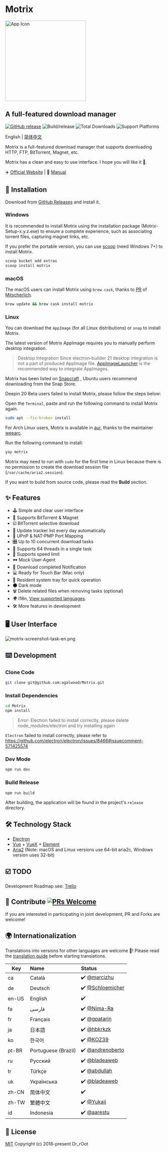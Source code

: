 # Motrix

<a href="https://motrix.app">
  <img src="https://cdn.nlark.com/yuque/0/2018/png/129147/1543735425232-a5d2c99f-d788-43e4-9781-558ff6d21027.png" width="256" alt="App Icon" />
</a>

## A full-featured download manager

[![GitHub release](https://img.shields.io/github/v/release/agalwood/Motrix.svg)](https://github.com/agalwood/Motrix/releases) ![Build/release](https://github.com/agalwood/Motrix/workflows/Build/release/badge.svg) ![Total Downloads](https://img.shields.io/github/downloads/agalwood/Motrix/total.svg) ![Support Platforms](https://camo.githubusercontent.com/a50c47295f350646d08f2e1ccd797ceca3840e52/68747470733a2f2f696d672e736869656c64732e696f2f62616467652f706c6174666f726d2d6d61634f5325323025374325323057696e646f77732532302537432532304c696e75782d6c69676874677265792e737667)

English | [简体中文](./README-CN.md)

Motrix is a full-featured download manager that supports downloading HTTP, FTP, BitTorrent, Magnet, etc.

Motrix has a clean and easy to use interface. I hope you will like it 👻.

✈️ [Official Website](https://motrix.app) | 📖 [Manual](https://github.com/agalwood/Motrix/wiki)

## 💽 Installation

Download from [GitHub Releases](https://github.com/agalwood/Motrix/releases) and install it.

### Windows

It is recommended to install Motrix using the installation package (Motrix-Setup-x.y.z.exe) to ensure a complete experience, such as associating torrent files, capturing magnet links, etc.

If you prefer the portable version, you can use [scoop](https://github.com/lukesampson/scoop) (need Windows 7+) to install Motrix.

```bash
scoop bucket add extras
scoop install motrix
```

### macOS

The macOS users can install Motrix using `brew cask`, thanks to [PR](https://github.com/Homebrew/homebrew-cask/pull/59494) of [Mitscherlich](https://github.com/Mitscherlich).

```bash
brew update && brew cask install motrix
```

### Linux

You can download the `AppImage` (for all Linux distributions) or `snap` to install Motrix.

The latest version of Motrix AppImage requires you to manually perform desktop integration.

> Desktop Integration
> Since electron-builder 21 desktop integration is not a part of produced AppImage file.
> [AppImageLauncher](https://github.com/TheAssassin/AppImageLauncher) is the recommended way to integrate AppImages.

Motrix has been listed on [Snapcraft](https://snapcraft.io/motrix) , Ubuntu users recommend downloading from the Snap Store.

Deepin 20 Beta users failed to install Motrix, please follow the steps below:

Open the `Terminal`, paste and run the following command to install Motrix again.

```bash
sudo apt --fix-broken install
```

For Arch Linux users, Motrix is available in [aur](https://aur.archlinux.org/packages/motrix/), thanks to the maintainer [weearc](https://github.com/weearc).

Run the following command to install:

```bash
yay motrix
```

Motrix may need to run with `sudo` for the first time in Linux because there is no permission to create the download session file (`/var/cache/aria2.session`).

If you want to build from source code, please read the **Build** section.

## ✨ Features

- 🕹 Simple and clear user interface
- 🦄 Supports BitTorrent & Magnet
- ☑️ BitTorrent selective download
- 📡 Update tracker list every day automatically
- 🔌 UPnP & NAT-PMP Port Mapping
- 🎛 Up to 10 concurrent download tasks
- 🚀 Supports 64 threads in a single task
- 🚥 Supports speed limit
- 🕶 Mock User-Agent
- 🔔 Download completed Notification
- 💻 Ready for Touch Bar (Mac only)
- 🤖 Resident system tray for quick operation
- 🌑 Dark mode
- 🗑 Delete related files when removing tasks (optional)
- 🌍 I18n, [View supported languages](#-internationalization).
- 🛠 More features in development

## 🖥 User Interface

![motrix-screenshot-task-en.png](https://cdn.nlark.com/yuque/0/2020/png/129147/1589782238501-e7b39166-da58-4152-ae34-65a061cafa48.png)

## ⌨️ Development

### Clone Code

```bash
git clone git@github.com:agalwood/Motrix.git
```

### Install Dependencies

```bash
cd Motrix
npm install
```

> Error: Electron failed to install correctly, please delete node_modules/electron and try installing again

`Electron` failed to install correctly, please refer to https://github.com/electron/electron/issues/8466#issuecomment-571425574

### Dev Mode

```bash
npm run dev
```

### Build Release

```bash
npm run build
```

After building, the application will be found in the project's `release` directory.

## 🛠 Technology Stack

- [Electron](https://electronjs.org/)
- [Vue](https://vuejs.org/) + [VueX](https://vuex.vuejs.org/) + [Element](https://element.eleme.io)
- [Aria2](https://aria2.github.io/) (Note: macOS and Linux versions use 64-bit aria2c, Windows version uses 32-bit)

## ☑️ TODO

Development Roadmap see: [Trello](https://trello.com/b/qNUzA0bv/motrix)

## 🤝 Contribute [![PRs Welcome](https://img.shields.io/badge/PRs-welcome-brightgreen.svg?style=flat)](http://makeapullrequest.com)

If you are interested in participating in joint development, PR and Forks are welcome!

## 🌍 Internationalization

Translations into versions for other languages are welcome 🧐! Please read the [translation guide](./CONTRIBUTING.md#-translation-guide) before starting translations.

| Key   | Name                | Status       |
|-------|:--------------------|:-------------|
| ca    | Català              | ✔️ [@marcizhu](https://github.com/marcizhu) |
| de    | Deutsch             | ✔️ [@Schloemicher](https://github.com/Schloemicher) |
| en-US | English             | ✔️           |
| fa    | فارسی               | ✔️ [@Nima-Ra](https://github.com/Nima-Ra) |
| fr    | Français            | ✔️ [@gpatarin](https://github.com/gpatarin) |
| ja    | 日本語               | ✔️ [@hbkrkzk](https://github.com/hbkrkzk) |
| ko    | 한국어                | ✔️ [@KOZ39](https://github.com/KOZ39) |
| pt-BR | Portuguese (Brazil) | ✔️ [@andrenoberto](https://github.com/andrenoberto) |
| ru    | Русский             | ✔️ [@bladeaweb](https://github.com/bladeaweb) |
| tr    | Türkçe              | ✔️ [@abdullah](https://github.com/abdullah) |
| uk    | Українська          | ✔️ [@bladeaweb](https://github.com/bladeaweb) |
| zh-CN | 简体中文             | ✔️           |
| zh-TW | 繁體中文             | ✔️ [@Yukaii](https://github.com/Yukaii) |
| id    | Indonesia           | ✔️ [@aarestu](https://github.com/aarestu) |

## 📜 License

[MIT](https://opensource.org/licenses/MIT) Copyright (c) 2018-present Dr_rOot
